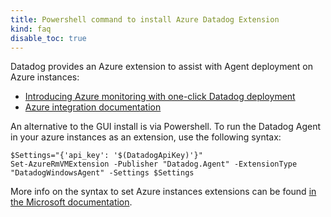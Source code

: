 ```yaml
---
title: Powershell command to install Azure Datadog Extension
kind: faq
disable_toc: true
---
```


Datadog provides an Azure extension to assist with Agent deployment on Azure instances:

* [Introducing Azure monitoring with one-click Datadog deployment][1]
* [Azure integration documentation][2]

An alternative to the GUI install is via Powershell.
To run the Datadog Agent in your azure instances as an extension, use the following syntax:

```
$Settings="{'api_key': '$(DatadogApiKey)'}"
Set-AzureRmVMExtension -Publisher "Datadog.Agent" -ExtensionType "DatadogWindowsAgent" -Settings $Settings
```

More info on the syntax to set Azure instances extensions can be found [in the Microsoft documentation][3].

[1]: https://www.datadoghq.com/blog/introducing-azure-monitoring-with-one-click-datadog-deployment/
[2]: https://docs.datadoghq.com/integrations/azure/#deploy-agents
[3]: https://docs.microsoft.com/en-us/powershell/module/azurerm.compute/set-azurermvmextension?view=azurermps-6.2.0